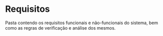 # Requisitos

Pasta contendo os requisitos funcionais e não-funcionais do sistema, bem como as regras de verificação e análise dos mesmos.
